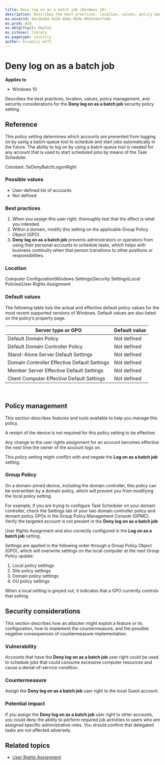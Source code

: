```yaml
---
title: Deny log on as a batch job (Windows 10)
description: Describes the best practices, location, values, policy management, and security considerations for the Deny log on as a batch job security policy setting.
ms.assetid: 0ac36ebd-5e28-4b6a-9b4e-8924c6ecf44b
ms.prod: W10
ms.mktglfcycl: deploy
ms.sitesec: library
ms.pagetype: security
author: brianlic-msft
---
```


# Deny log on as a batch job

**Applies to**
-   Windows 10

Describes the best practices, location, values, policy management, and security considerations for the **Deny log on as a batch job** security policy setting.

## Reference

This policy setting determines which accounts are prevented from logging on by using a batch-queue tool to schedule and start jobs automatically in the future. The ability to log on by using a batch-queue tool is needed for any account that is used to start scheduled jobs by means of the Task 
Scheduler.

Constant: SeDenyBatchLogonRight

### Possible values

-   User-defined list of accounts
-   Not defined

### Best practices

1.  When you assign this user right, thoroughly test that the effect is what you intended.
2.  Within a domain, modify this setting on the applicable Group Policy Object (GPO).
3.  **Deny log on as a batch job** prevents administrators or operators from using their personal accounts to schedule tasks, which helps with business continuity when that person transitions to other positions or responsibilities.

### Location

Computer Configuration\\Windows Settings\\Security Settings\\Local Policies\\User Rights Assignment

### Default values

The following table lists the actual and effective default policy values for the most recent supported versions of Windows. Default values are also listed on the policy’s property page.

| Server type or GPO | Default value |
| - | - |
| Default Domain Policy | Not defined| 
| Default Domain Controller Policy | Not defined | 
| Stand-Alone Server Default Settings | Not defined | 
| Domain Controller Effective Default Settings | Not defined | 
| Member Server Effective Default Settings | Not defined | 
| Client Computer Effective Default Settings | Not defined | 
 
## Policy management

This section describes features and tools available to help you manage this policy.

A restart of the device is not required for this policy setting to be effective.

Any change to the user rights assignment for an account becomes effective the next time the owner of the account logs on.

This policy setting might conflict with and negate the **Log on as a batch job** setting.

### Group Policy

On a domain-joined device, including the domain controller, this policy can be overwritten by a domain policy, which will prevent you from modifying the local policy setting.

For example, if you are trying to configure Task Scheduler on your domain controller, check the Settings tab of your two domain controller policy and domain policy GPOs in the Group Policy Management Console (GPMC). Verify the targeted account is not present in the **Deny log on as a batch job** 

User Rights Assignment and also correctly configured in the **Log on as a batch job** setting.

Settings are applied in the following order through a Group Policy Object (GPO), which will overwrite settings on the local computer at the next Group Policy update:

1.  Local policy settings
2.  Site policy settings
3.  Domain policy settings
4.  OU policy settings

When a local setting is greyed out, it indicates that a GPO currently controls that setting.

## Security considerations

This section describes how an attacker might exploit a feature or its configuration, how to implement the countermeasure, and the possible negative consequences of countermeasure implementation.

### Vulnerability

Accounts that have the **Deny log on as a batch job** user right could be used to schedule jobs that could consume excessive computer resources and cause a denial-of-service condition.

### Countermeasure

Assign the **Deny log on as a batch job** user right to the local Guest account.

### Potential impact

If you assign the **Deny log on as a batch job** user right to other accounts, you could deny the ability to perform required job activities to users who are assigned specific administrative roles. You should confirm that delegated tasks are not affected adversely.

## Related topics

- [User Rights Assignment](user-rights-assignment.md)

